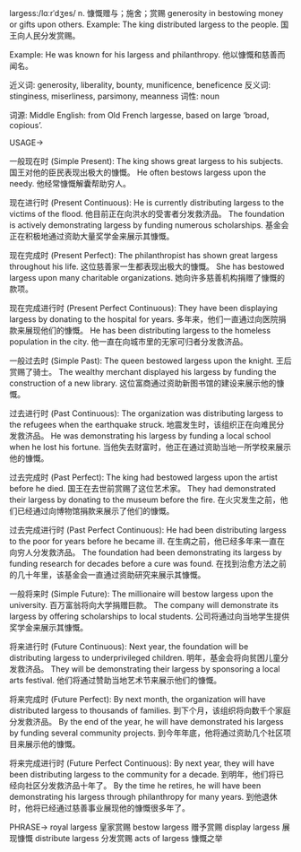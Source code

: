 largess:/lɑːrˈdʒes/
n.
慷慨赠与；施舍；赏赐
generosity in bestowing money or gifts upon others.
Example: The king distributed largess to the people. 国王向人民分发赏赐。

Example:  He was known for his largess and philanthropy. 他以慷慨和慈善而闻名。

近义词: generosity, liberality, bounty, munificence, beneficence
反义词: stinginess, miserliness, parsimony, meanness
词性: noun

词源: Middle English: from Old French largesse, based on large ‘broad, copious’.


USAGE->

一般现在时 (Simple Present):
The king shows great largess to his subjects. 国王对他的臣民表现出极大的慷慨。
He often bestows largess upon the needy. 他经常慷慨解囊帮助穷人。

现在进行时 (Present Continuous):
He is currently distributing largess to the victims of the flood. 他目前正在向洪水的受害者分发救济品。
The foundation is actively demonstrating largess by funding numerous scholarships. 基金会正在积极地通过资助大量奖学金来展示其慷慨。

现在完成时 (Present Perfect):
The philanthropist has shown great largess throughout his life. 这位慈善家一生都表现出极大的慷慨。
She has bestowed largess upon many charitable organizations. 她向许多慈善机构捐赠了慷慨的款项。


现在完成进行时 (Present Perfect Continuous):
They have been displaying largess by donating to the hospital for years. 多年来，他们一直通过向医院捐款来展现他们的慷慨。
He has been distributing largess to the homeless population in the city. 他一直在向城市里的无家可归者分发救济品。

一般过去时 (Simple Past):
The queen bestowed largess upon the knight. 王后赏赐了骑士。
The wealthy merchant displayed his largess by funding the construction of a new library.  这位富商通过资助新图书馆的建设来展示他的慷慨。

过去进行时 (Past Continuous):
The organization was distributing largess to the refugees when the earthquake struck. 地震发生时，该组织正在向难民分发救济品。
He was demonstrating his largess by funding a local school when he lost his fortune.  当他失去财富时，他正在通过资助当地一所学校来展示他的慷慨。

过去完成时 (Past Perfect):
The king had bestowed largess upon the artist before he died. 国王在去世前赏赐了这位艺术家。
They had demonstrated their largess by donating to the museum before the fire. 在火灾发生之前，他们已经通过向博物馆捐款来展示了他们的慷慨。


过去完成进行时 (Past Perfect Continuous):
He had been distributing largess to the poor for years before he became ill. 在生病之前，他已经多年来一直在向穷人分发救济品。
The foundation had been demonstrating its largess by funding research for decades before a cure was found.  在找到治愈方法之前的几十年里，该基金会一直通过资助研究来展示其慷慨。

一般将来时 (Simple Future):
The millionaire will bestow largess upon the university. 百万富翁将向大学捐赠巨款。
The company will demonstrate its largess by offering scholarships to local students. 公司将通过向当地学生提供奖学金来展示其慷慨。


将来进行时 (Future Continuous):
Next year, the foundation will be distributing largess to underprivileged children. 明年，基金会将向贫困儿童分发救济品。
They will be demonstrating their largess by sponsoring a local arts festival.  他们将通过赞助当地艺术节来展示他们的慷慨。


将来完成时 (Future Perfect):
By next month, the organization will have distributed largess to thousands of families. 到下个月，该组织将向数千个家庭分发救济品。
By the end of the year, he will have demonstrated his largess by funding several community projects. 到今年年底，他将通过资助几个社区项目来展示他的慷慨。

将来完成进行时 (Future Perfect Continuous):
By next year, they will have been distributing largess to the community for a decade. 到明年，他们将已经向社区分发救济品十年了。
By the time he retires, he will have been demonstrating his largess through philanthropy for many years.  到他退休时，他将已经通过慈善事业展现他的慷慨很多年了。


PHRASE->
royal largess 皇家赏赐
bestow largess 赠予赏赐
display largess 展现慷慨
distribute largess 分发赏赐
acts of largess 慷慨之举
